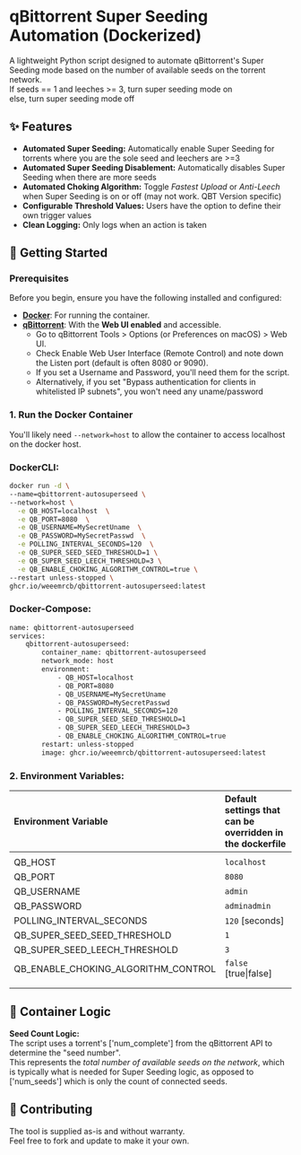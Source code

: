 # **qBittorrent Super Seeding Automation (Dockerized)**

A lightweight Python script designed to automate qBittorrent's Super Seeding mode based on the number of available seeds on the torrent network.  
If seeds \== 1 and leeches \>= 3, turn super seeding mode on  
else, turn super seeding mode off

## **✨ Features**

* **Automated Super Seeding:** Automatically enable Super Seeding for torrents where you are the sole seed and leechers are >=3  
* **Automated Super Seeding Disablement:** Automatically disables Super Seeding when there are more seeds  
* **Automated Choking Algorithm:** Toggle *Fastest Upload* or *Anti-Leech* when Super Seeding is on or off (may not work. QBT Version specific)
* **Configurable Threshold Values:** Users have the option to define their own trigger values
* **Clean Logging:** Only logs when an action is taken  

## **🚀 Getting Started**

### **Prerequisites**

Before you begin, ensure you have the following installed and configured:

* [**Docker**](https://www.docker.com/get-started): For running the container.  
* [**qBittorrent**](https://www.qbittorrent.org/): With the **Web UI enabled** and accessible.  
  * Go to qBittorrent Tools \> Options (or Preferences on macOS) \> Web UI.  
  * Check Enable Web User Interface (Remote Control) and note down the Listen port (default is often 8080 or 9090).  
  * If you set a Username and Password, you'll need them for the script.
  * Alternatively, if you set "Bypass authentication for clients in whitelisted IP subnets", you won't need any uname/password

### **1\. Run the Docker Container**

You'll likely need `--network=host` to allow the container to access localhost on the docker host.  

### **DockerCLI**:
```sh
docker run -d \
--name=qbittorrent-autosuperseed \
--network=host \
  -e QB_HOST=localhost  \
  -e QB_PORT=8080  \
  -e QB_USERNAME=MySecretUname  \
  -e QB_PASSWORD=MySecretPasswd  \
  -e POLLING_INTERVAL_SECONDS=120  \
  -e QB_SUPER_SEED_SEED_THRESHOLD=1 \
  -e QB_SUPER_SEED_LEECH_THRESHOLD=3 \
  -e QB_ENABLE_CHOKING_ALGORITHM_CONTROL=true \
--restart unless-stopped \
ghcr.io/weeemrcb/qbittorrent-autosuperseed:latest
```

### **Docker-Compose**:
```sh
name: qbittorrent-autosuperseed
services:
    qbittorrent-autosuperseed:
        container_name: qbittorrent-autosuperseed
        network_mode: host
        environment:
            - QB_HOST=localhost
            - QB_PORT=8080
            - QB_USERNAME=MySecretUname
            - QB_PASSWORD=MySecretPasswd
            - POLLING_INTERVAL_SECONDS=120
            - QB_SUPER_SEED_SEED_THRESHOLD=1
            - QB_SUPER_SEED_LEECH_THRESHOLD=3
            - QB_ENABLE_CHOKING_ALGORITHM_CONTROL=true
        restart: unless-stopped
        image: ghcr.io/weeemrcb/qbittorrent-autosuperseed:latest

```

### 2\. Environment Variables:

|  Environment Variable | Default settings that can be overridden in the dockerfile |
| :---- | :---- |
| | |
| QB_HOST  | `localhost` |
| QB_PORT | `8080` |
| QB_USERNAME    |`admin` |
| QB_PASSWORD    |`adminadmin` |
| POLLING_INTERVAL_SECONDS    | `120` [seconds] |
| QB_SUPER_SEED_SEED_THRESHOLD    | `1` |
| QB_SUPER_SEED_LEECH_THRESHOLD    | `3` |
| QB_ENABLE_CHOKING_ALGORITHM_CONTROL    | `false` [true\|false] |
| | |
| | |



## 🧠 **Container Logic**

**Seed Count Logic:**  
The script uses a torrent's \['num\_complete'\] from the qBittorrent API to determine the "seed number".  
This represents the *total number of available seeds on the network*, which is typically what is needed for Super Seeding logic, as opposed to \['num\_seeds'\] which is only the count of connected seeds.

## 📜 **Contributing**

The tool is supplied as-is and without warranty.  
Feel free to fork and update to make it your own.

